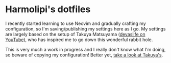 # Harmolipi's dotfiles

I recently started learning to use Neovim and gradually crafting my configuration, so I'm saving/publishing my settings here as I go. My settings are largely based on the setup of Takuya Matsuyama ([devaslife on YouTube](https://www.youtube.com/c/devaslife)), who has inspired me to go down this wonderful rabbit hole.

This is very much a work in progress and I really don't know what I'm doing, so beware of copying my configuration! Better yet, [take a look at Takuya's](https://github.com/craftzdog/dotfiles-public).
